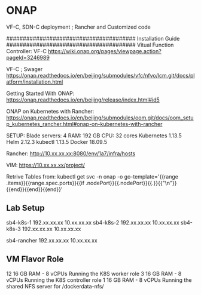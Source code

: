 # ONAP
VF-C, SDN-C deployment ;  Rancher and Customized code

#######################################
Installation Guide
#######################################
Vitual Function Controller: VF-C
https://wiki.onap.org/pages/viewpage.action?pageId=3246989

VF-C ; Swager
https://onap.readthedocs.io/en/beijing/submodules/vfc/nfvo/lcm.git/docs/platform/installation.html

Getting Started With ONAP:
https://onap.readthedocs.io/en/beijing/release/index.html#id5

ONAP on Kubernetes with Rancher:
https://onap.readthedocs.io/en/beijing/submodules/oom.git/docs/oom_setup_kubernetes_rancher.html#onap-on-kubernetes-with-rancher

SETUP:
Blade servers: 4
RAM: 192 GB
CPU: 32 cores
Kubernetes	1.13.5
Helm	2.12.3
kubectl	1.13.5
Docker	18.09.5

Rancher:
http://10.xx.xx.xx:8080/env/1a7/infra/hosts

VIM:
https://10.xx.xx.xx/project/

Retrive Tables from:
kubectl get svc -n onap -o go-template='{{range .items}}{{range.spec.ports}}{{if .nodePort}}{{.nodePort}}{{.}}{{"\n"}}{{end}}{{end}}{{end}}'



Lab Setup
---------------------------------------------------------------------
sb4-k8s-1   192.xx.xx.xx   10.xx.xx.xx
sb4-k8s-2   192.xx.xx.xx   10.xx.xx.xx
sb4-k8s-3   192.xx.xx.xx   10.xx.xx.xx

sb4-rancher 192.xx.xx.xx   10.xx.xx.xx

VM        Flavor                     Role
------------------------------------------------------------------------------
12	 16 GB RAM - 8 vCPUs  	Running the K8S worker role
3	   16 GB RAM - 8 vCPUs 	Running the K8S controller role
1	   16 GB RAM - 8 vCPUs	  Running the shared NFS server for /dockerdata-nfs/
